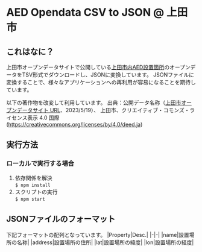 # AED Opendata CSV to JSON @ 上田市
## これはなに？
上田市オープンデータサイトで公開している[上田市内AED設置箇所]([http://linkdata.org/work/rdf1s1202i](https://www.city.ueda.nagano.jp/soshiki/tokei/3784.html#c))のオープンデータをTSV形式でダウンロードし、JSONに変換しています。
JSONファイルに変換することで、様々なアプリケーションへの再利用が容易になることを期待しています。

以下の著作物を改変して利用しています。
出典：公開データ名称（[上田市オープンデータサイト URL](https://www.city.ueda.nagano.jp/soshiki/tokei/3784.html)、2023/5/19）、
上田市、クリエイティブ・コモンズ・ライセンス表示 4.0 国際
(https://creativecommons.org/licenses/by/4.0/deed.ja)

## 実行方法
### ローカルで実行する場合
1. 依存関係を解決  
`$ npm install`
2. スクリプトの実行  
`$ npm start`

## JSONファイルのフォーマット
下記フォーマットの配列となっています。
|Property|Desc.|
|-|-|
|name|設置場所の名称|
|address|設置場所の住所|
|lat|設置場所の緯度|
|lon|設置場所の経度|
